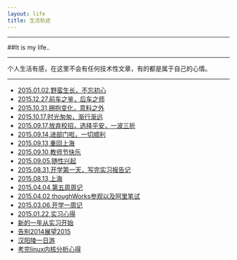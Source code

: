 ```yaml
---
layout: life
title: 生活轨迹
---
```


-----------------------------------------------

##It is my life..

---------------

个人生活有感，在这里不会有任何技术性文章，有的都是属于自己的心情。

---------------
* [2015.01.02,野蛮生长，不忘初心](/life/2016/2016-01-02.html)
* [2015.12.27,前车之鉴，后车之师](/life/2015/2015-12-27.html)
* [2015.10.31,拥抱变化，意料之外](/life/2015/2015-10-31.html)
* [2015.10.17,时光匆匆，渐行渐远](/life/2015/2015-10-17.html)
* [2015.09.17,放弃校招，选择平安，一波三折](/life/2015/2015-09-27.html)
* [2015.09.14,进部门啦，一切顺利](/life/2015/2015-09-14.html)
* [2015.09.13,重回上海](/life/2015/2015-09-13.html)
* [2015.09.10,教师节快乐](/life/2015/2015-09-10.html)
* [2015.09.05,随性兴起](/life/2015/2015-09-05.html)
* [2015.08.31,开学第一天，写完实习报告记](/life/2015/2015-08-31.html)
* [2015.08.13,上海](/life/2015/2015-08-13.html)
* [2015.04.04,第五周周记](/life/2015/2015-04-04.html)
* [2015.04.02,thoughWorks参观以及阿里笔试](/life/2015/2015-04-02.html)
* [2015.03.06,开学一周记](/life/2015/2015-03-06.html)
* [2015.01.22,实习心得](/life/2015/2015-01-22.html)
* [新的一年从实习开始](/life/2015/2015-01-05.html)
* [告别2014展望2015](/life/2015/2015-01-03.html)
* [汉阳陵一日游](/life/2014/2014-11-10.html)
* [考完linux内核分析心得](/life/2014/2014-10-30.html)



